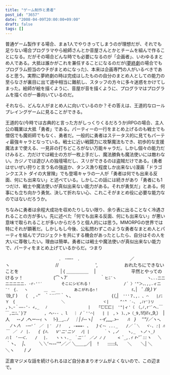```yaml
---
title: "ゲーム制作と勇者"
post_id: "3657"
date: "2008-04-09T20:00:00+09:00"
draft: false
tags: []
---
```



普通ゲーム製作する場合、まぁ1人でやりきってしまうのが理想だが、それでも足りない場合プログラマやら絵師さんとか音屋さんとかとチームを組んで作ることになる。だがその場合どんな時でも必要になるのが「企画者」、いわゆるまとめ人である。大抵は誰かがこれを兼任することになるのだが([夢終劇](/!/thC/)の場合でもプログラム担当のウチがまとめになった)、本来は企画専門の人がいるべきであると思う。実際に夢終劇の時は完成はしたものの自分のまとめ人としての能力の至らなさが裏目に出て道中相当に難航し、スタッフの方々に多々迷惑をかけてしまった。絵師が絵を描くように、音屋が音を描くように、プログラマはプログラムを描くのが一番向いているのだ。

それなら、どんな人がまとめ人に向いているのか？その答えは、王道的なロールプレイングゲームに見ることができる。

王道的な(今時では古典的と言った方がしっくりくるだろうか)RPGの場合、主人公の職業は大抵「勇者」である。パーティーの一行をまとめ上げるのも戦士でも僧侶でも魔術師でもなく、勇者だ。一般的に勇者はステータス的に見てもパーティ最強キャラとなっている。戦士に近い戦闘力に攻撃魔法もでき、初歩的な支援魔法まで使える、一見非の打ちどころがない万能キャラだ。しかし個々の能力だけみると、力だけでは戦士の方が一枚上手だし、魔法勝負も魔法使いには敵わない。カジノでは遊び人の独壇場だし、スリができるのは盗賊だけである。(勇者はせいぜい狩りと言う名の強盗か、タンス漁り程度しか出来ない)漫画「ドラゴンクエスト ダイの大冒険」でも登場キャラの一人が「勇者は何でも出来る反面、何にも出来ない」と述べている。しかしこの話には続きがあり「勇者にも1つだけ、戦士や魔法使いが真似出来ない能力がある。それが勇気だ」とある。何事にも立ち向かう勇気、決して折れない心、これこそがまとめ役に必要な能力なのではないだろうか。

ちなみに勇者は余程大成功を収めたりしない限り、余り表に出ることなく冷遇されることの方が多い。先に述べた「何でも出来る反面、何にも出来ない」が悪い意味で取られることが多いからだろうと個人的には思う。MMORPGの世界では特にそれが顕著だ。しかしもし今後、公私問わずこのような勇者なまとめ人とパーティを組んでプロジェクトを共にする機会があったとしたら、自分はその人を大いに尊敬したい。理由は簡単。勇者には戦士や魔法使いが真似出来ない能力で、パーティをまとめ上げているからだ。つまり

　　　　　　　　 　 　 　 .　-―-　.　
　　　　　　 　 　 　 ／　　　　　　 ヽ
　　　　　　　　　　//　　　　　　　　 ',　　　　　　おれたちにできないことを
　　　　　 　 　 　 | { ＿＿＿＿＿ 　|　　　　　　　　平然とやってのけるッ！
　　　　　 　 (⌒ヽ7´　　　　　　　 ｀`ヒﾆ¨ヽ
　　　　　　　 ヽ､..二二二二二二二. -r‐''′　　　　　そこにシビれる！
　　　　　　　　/´ 〉'"＞､､,,.ィ二¨'　{.　 ヽ　 　　 ＿　＿　　　　　あこがれるｩ！
　　　　　　 　 `r､|　ﾞ._(9,)Ｙ´_(9_l′ )　 （　 , -'′　｀¨¨´￣｀ヽ、
　　　　　　　　 {（,|　`'''７､,. ､ ⌒　　|/ﾆＹ　{　　 　 　 　 　 　 　 ＼
　　　　 　 　 　 ヾ|　　　^'^ ′-､　,ﾉr')リ　 ,ゝ､ｰ｀――-'- ∠,_　 ﾉ
　　　　　　　　 　 | 　 ｢匸匸匚|　'"|ィ'（　（,ﾉ,r'ﾞへ.￣￣,二ﾆ､ﾞ}了
　　　　, ヘｰ‐- ､ l 　｜ /＾''⌒|　　| |　,ゝ )､,>（_9,`!i!}i!ｨ_9,）　|人
　 -‐ノ .ヘー‐-ｨ ヽ 　!‐}_＿,..ﾉ　 ｜| /-‐ヽ| 　 -イ,__,.>‐　　ﾊ　}
　''"/／ヽｰ､ 　ﾉヽ∧　`ｰ一'´　／　|′　丿!　　, -===- ､　　}くｰ- ..._
　 /／＾＼ 　ヾ-､ :| ﾊ 　￣　／　ﾉ　|.　　{ {ﾊ. 　Ｖ'二'二ソ　 ﾉ| |　　　 ｀ヽ
,ノ 　 ヽ,_　ヽノヽ_)ﾉ:l　'ｰｰ＜.　　/ 　|.　　ヽヽヽ._ ｀二¨´　／ノ ﾉ
/　 　 <＾_,.ｲ `r‐'ﾞ :::ヽ 　＼　｀丶､ 　|、 　　＼＼'ｰ--‐''"／／
＼＿＿_,／|　 !　　::::::l、　　＼　　＼| ＼　　　＼ヽ 　　/ ノ


正直マジメな話を続けられるほど自分あまりオツムがよくないので、この辺まで。
